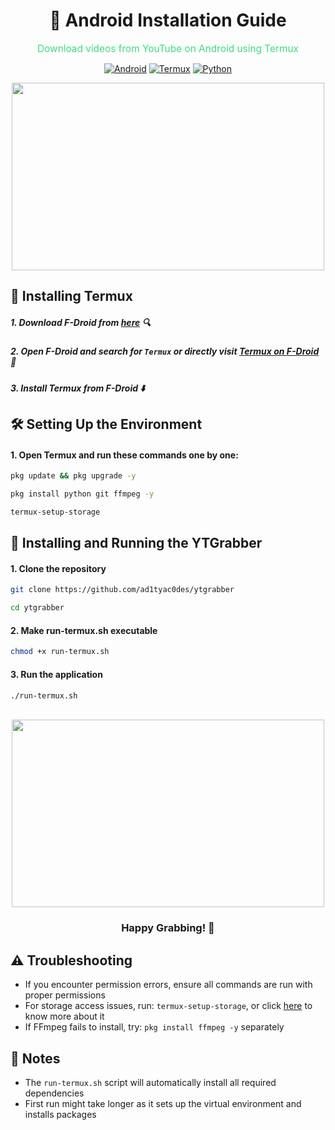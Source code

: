 <div align="center">

# 🤖 Android Installation Guide

<span style="font-size: 1.1em; color: #3DDC84;">Download videos from YouTube on Android using Termux</span>

[![Android](https://img.shields.io/badge/Android-3DDC84?style=for-the-badge&logo=android&logoColor=white)](https://www.android.com/)
[![Termux](https://img.shields.io/badge/Termux-000000?style=for-the-badge&logo=termux&logoColor=white)](https://f-droid.org/en/packages/com.termux/)
[![Python](https://img.shields.io/badge/Python-FFD43B?style=for-the-badge&logo=python&logoColor=blue)](https://www.python.org/)

<img src="https://i.giphy.com/media/v1.Y2lkPTc5MGI3NjExNW9hN29lY2FlZHhpN3hkcnZmZ211Y2Y4MjBoaWZ6NTF0dG1uazM2MSZlcD12MV9pbnRlcm5hbF9naWZfYnlfaWQmY3Q9Zw/10mzF0YmVmZNuw/giphy.gif" width="500" height="300">

</div>

## 📲 Installing Termux
##### 1. Download F-Droid from [here](https://f-droid.org/) 🔍
##### 2. Open F-Droid and search for `Termux` or directly visit [Termux on F-Droid](https://f-droid.org/en/packages/com.termux/) 🔎
##### 3. Install Termux from F-Droid ⬇️

## 🛠️ Setting Up the Environment
#### 1. Open Termux and run these commands one by one:
   ```bash
   pkg update && pkg upgrade -y
   ```

   ```bash
   pkg install python git ffmpeg -y
   ```
   ```bash
   termux-setup-storage
   ```

## 🚀 Installing and Running the YTGrabber
#### 1. Clone the repository
   ```bash
   git clone https://github.com/ad1tyac0des/ytgrabber
   ```
   ```bash
   cd ytgrabber
   ```

#### 2. Make run-termux.sh executable
   ```bash
   chmod +x run-termux.sh
   ```

#### 3. Run the application
   ```bash
   ./run-termux.sh
   ```

<br>

<div align="center">
<img src="https://i.pinimg.com/originals/38/20/04/38200478b91db2d19a12ecf4672391c9.gif" width="500" height="300">

### Happy Grabbing! 🎉

</div>

## ⚠️ Troubleshooting

- If you encounter permission errors, ensure all commands are run with proper permissions
- For storage access issues, run: `termux-setup-storage`, or click [here](https://wiki.termux.com/wiki/Termux-setup-storage) to know more about it
- If FFmpeg fails to install, try: `pkg install ffmpeg -y` separately

## 📝 Notes
- The `run-termux.sh` script will automatically install all required dependencies
- First run might take longer as it sets up the virtual environment and installs packages